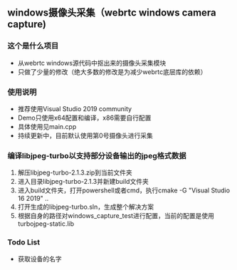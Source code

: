 ## windows摄像头采集（webrtc windows camera capture)
### 这个是什么项目
* 从webrtc windows源代码中抠出来的摄像头采集模块
* 只做了少量的修改（绝大多数的修改是为减少webrtc底层库的依赖）

### 使用说明
* 推荐使用Visual Studio 2019 community
* Demo只使用x64配置和编译，x86需要自行配置
* 具体使用见main.cpp
* 持续更新中，目前默认使用第0号摄像头进行采集

### 编译libjpeg-turbo以支持部分设备输出的jpeg格式数据
1. 解压libjpeg-turbo-2.1.3.zip到当前文件夹
2. 进入目录libjpeg-turbo-2.1.3并新建build文件夹
3. 进入build文件夹，打开powershell或者cmd，执行cmake -G "Visual Studio 16 2019" ..
4. 打开生成的libjpeg-turbo.sln，生成整个解决方案
5. 根据自身的路径对windows_capture_test进行配置，当前的配置是使用turbojpeg-static.lib

### Todo List
* 获取设备的名字